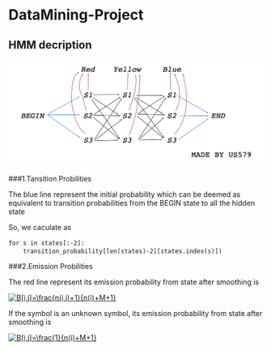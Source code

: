 # DataMining-Project


HMM decription
-----------
![image text](https://github.com/US579/DataMining-Project/blob/master/image/HMM.png)

###1.Tansition Probilities

The blue line represent the  initial probability which can be deemed as equivalent to transition probabilities from the BEGIN state to all the hidden state

So, we caculate as 

```
for s in states[:-2]:
    transition_probability[len(states)-2][states.index(s)])
```

###2.Emission Probilities  

The red line represent its emission probability from state after smoothing is 

<a href="https://www.codecogs.com/eqnedit.php?latex=B[i,j]=\frac{n(i,j)&plus;1}{n(i)&plus;M&plus;1}" target="_blank"><img src="https://latex.codecogs.com/gif.latex?B[i,j]=\frac{n(i,j)&plus;1}{n(i)&plus;M&plus;1}" title="B[i,j]=\frac{n(i,j)+1}{n(i)+M+1}" /></a>

If the symbol is an unknown symbol, its emission probability from state after smoothing is

<a href="https://www.codecogs.com/eqnedit.php?latex=B[i,j]=\frac{1}{n(i)&plus;M&plus;1}" target="_blank"><img src="https://latex.codecogs.com/gif.latex?B[i,j]=\frac{1}{n(i)&plus;M&plus;1}" title="B[i,j]=\frac{1}{n(i)+M+1}" /></a>


